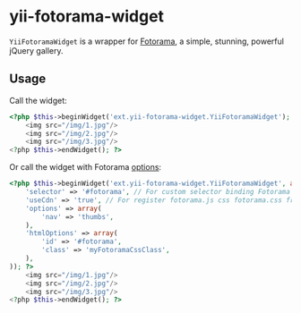 # yii-fotorama-widget

`YiiFotoramaWidget` is a wrapper for [Fotorama](http://fotorama.io/), a simple, stunning, powerful jQuery gallery.

## Usage

Call the widget:

```php
<?php $this->beginWidget('ext.yii-fotorama-widget.YiiFotoramaWidget'); ?>
    <img src="/img/1.jpg"/>
    <img src="/img/2.jpg"/>
    <img src="/img/3.jpg"/>
<?php $this->endWidget(); ?>
```

Or call the widget with Fotorama [options](http://fotorama.io/customize/):

```php
<?php $this->beginWidget('ext.yii-fotorama-widget.YiiFotoramaWidget', array(
    'selector' => '#fotorama', // For custom selector binding Fotorama
    'useCdn' => 'true', // For register fotorama.js css fotorama.css from s3 cdn
    'options' => array(
        'nav' => 'thumbs',
    ),
    'htmlOptions' => array(
        'id' => '#fotorama',
        'class' => 'myFotoramaCssClass',
    ),
)); ?>
    <img src="/img/1.jpg"/>
    <img src="/img/2.jpg"/>
    <img src="/img/3.jpg"/>
<?php $this->endWidget(); ?>
```
